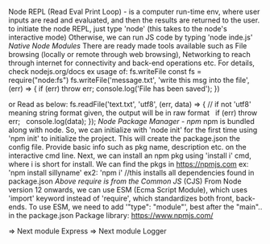 Node REPL (Read Eval Print Loop) - is a computer run-time env, where user inputs are read and evaluated, and then the results are returned to the user.
to initiate the node REPL, just type 'node' (this takes to the node's interactive mode)
Otherwise, we can run JS code by typing 'node inde.js'
*Native Node Modules*
There are ready made tools available such as File browsing (locally or remote through web browsing), Networking to reach through internet for connectivity and back-end operations etc. For details, check nodejs.org/docs
ex usage of: fs.writeFile
const fs = require("node:fs")
fs.writeFile('message.txt', 'write this msg into the file', (err) => {
if (err) throw err;
console.log('File has been saved');
})

or Read as below:
fs.readFile('text.txt', 'utf8', (err, data) => { // if not 'utf8' meaning string format given, the output will be in raw format
  if (err) throw err;
  console.log(data);
});
*Node Package Manager - npm*
npm is bundled along with node. So, we can initialize with 'node init' for the first time using 'npm init' to initialize the project. This will create the package.json the config file. Provide basic info such as pkg name, description etc. on the interactive cmd line. Next, we can install an npm pkg using 'install i' cmd, where i is short for install. We can find the pkgs in https://npmjs.com
ex: 'npm install sillyname'
ex2: 'npm i' //this installs all dependencies found in package.json
*Above require is from the Common JS* (CJS)
From Node version 12 onwards, we can use ESM (Ecma Script Module), which uses 'import' keyword instead of 'require', which standardizes both front, back-ends.
To use ESM, we need to add '"type": "module"', best after the "main".. in the package.json
Package library: https://www.npmjs.com/


=> Next module Express
=> Next module Logger
